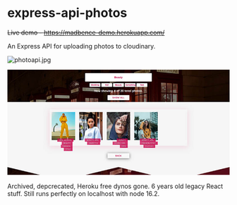 # express-api-photos

~~Live demo - https://madbence-demo.herokuapp.com/~~

An Express API for uploading photos to cloudinary.

![photoapi.jpg](photoapi.jpg)

![photos.jpg](photos.jpg)

Archived, depcrecated, Heroku free dynos gone. 6 years old legacy React stuff. Still runs perfectly on localhost with node 16.2.
